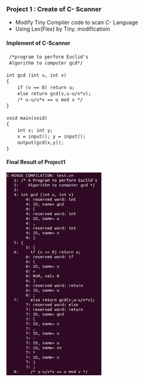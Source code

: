 ### Project 1 : Create of C- Scanner

- Modify Tiny Compiler code to scan C- Language
- Using Lex(Flex) by Tiny. modificatioin

#### Implement of C-Scanner

     /*program to perform Euclid's
	 Algorithm to computer gcd*/
	 
	int gcd (int u, int v)
	{
		if (v == 0) return u;
		else return gcd(v,u-u/v*v);
		/* u-u/v*v == u mod v */
	}

	void main(void)
	{
    	int x; int y;
    	x = input(); y = input();
    	output(gcd(x,y));
	}

#### Final Result of Project1
![Final Result](https://github.com/khndhkx123/Compiler-Structure/blob/master/cp1/cp1.PNG)
